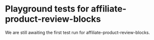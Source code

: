 # Playground tests for affiliate-product-review-blocks
We are still awaiting the first test run for affiliate-product-review-blocks.
